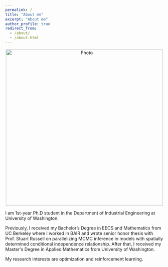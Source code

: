 ```yaml
---
permalink: /
title: "About me"
excerpt: "About me"
author_profile: true
redirect_from: 
  - /about/
  - /about.html
---
```


<p align="center">
  <img src="https://kadysongbb.github.io/images/jun_song.jpeg?raw=true" alt="Photo" style="width: 500px;"/> 
</p>

I am 1st-year Ph.D student in the Department of Industrial Engineering at University of Washington. 

Previously, I received my Bachelor’s Degree in EECS and Mathematics from UC Berkeley where I worked in BAIR and wrote senior honor thesis with Prof. Stuart Russell on parallelizing MCMC inference in models with spatially determined conditional independence relationship. After that, I received my Master's Degree in Applied Mathematics from University of Washington. 

My research interests are optimization and reinforcement learning. 

